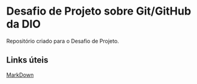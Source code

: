 # Desafio de Projeto sobre Git/GitHub da DIO
Repositório criado para o Desafio de Projeto.


## Links úteis
[MarkDown](https://www.markdownguide.org/getting-started/)
